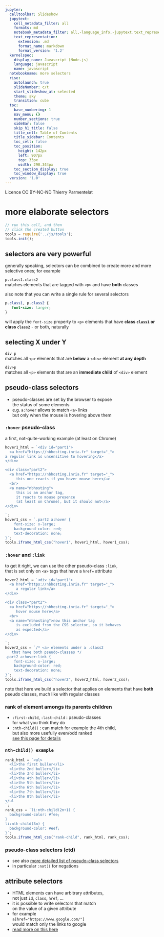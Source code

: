 ```yaml
---
jupyter:
  celltoolbar: Slideshow
  jupytext:
    cell_metadata_filter: all
    formats: md
    notebook_metadata_filter: all,-language_info,-jupytext.text_representation.jupytext_version
    text_representation:
      extension: .md
      format_name: markdown
      format_version: '1.2'
  kernelspec:
    display_name: Javascript (Node.js)
    language: javascript
    name: javascript
  notebookname: more selectors
  rise:
    autolaunch: true
    slideNumber: c/t
    start_slideshow_at: selected
    theme: sky
    transition: cube
  toc:
    base_numbering: 1
    nav_menu: {}
    number_sections: true
    sideBar: false
    skip_h1_title: false
    title_cell: Table of Contents
    title_sidebar: Contents
    toc_cell: false
    toc_position:
      height: 142px
      left: 907px
      top: 33px
      width: 290.344px
    toc_section_display: true
    toc_window_display: true
  version: '1.0'
---
```


<div class="licence">
<span>Licence CC BY-NC-ND</span>
<span>Thierry Parmentelat</span>
</div>

<!-- #region slideshow={"slide_type": ""} -->
# more elaborate selectors
<!-- #endregion -->

```javascript
// run this cell, and then 
// click the created button
tools = require('../js/tools');
tools.init();
```

<!-- #region slideshow={"slide_type": "slide"} -->
## selectors are very powerful
<!-- #endregion -->

generally speaking, selectors can be combined to create more and more selective ones; for example

`p.class1.class2`  
  matches elements that are tagged with `<p>` and have **both** classes  


also note that you can write a single rule for several selectors 

```css
p.class1, p.class2 {
   font-size: larger;
}
```

will apply the `font-size` property to `<p>` elements that have **class `class1` or class `class2`** - or both, naturally

<!-- #region slideshow={"slide_type": "slide"} -->
## selecting X under Y
<!-- #endregion -->

<!-- #region slideshow={"slide_type": ""} -->
`div p`  
matches all `<p>` elements that are **below** a `<div>` element **at any depth**

`div>p`  
matches all `<p>` elements that are an **immediate child** of `<div>` element
<!-- #endregion -->

<!-- #region slideshow={"slide_type": "slide"} -->
## pseudo-class selectors
<!-- #endregion -->

* pseudo-classes are set by the browser to expose  
  the status of some elements
* e.g. `a:hover` allows to match `<a>` links  
  but only when the mouse is hovering above them

<!-- #region slideshow={"slide_type": "slide"} -->
### `:hover` pseudo-class  
<!-- #endregion -->

a first, not-quite-working example (at least on Chrome)

```javascript hide_input=true
hover1_html = `<div id="part1">
  <a href="https://nbhosting.inria.fr" target="_">
a regular link is unsensitive to hovering</a>
</div> 

<div class="part2">
  <a href="https://nbhosting.inria.fr" target="_">
     this one reacts if you hover mouse here</a>  
  <br>
  <a name="nbhosting">
     this is an anchor tag,
     it reacts to mouse presence 
     (at least on Chrome), but it should not</a>
</div>

`;
hover1_css = `.part2 a:hover {
    font-size: x-large;
    background-color: red;
    text-decoration: none;
}`;
tools.iframe_html_css("hover1", hover1_html, hover1_css);
```

<!-- #region slideshow={"slide_type": "slide"} -->
### `:hover` and `:link`  
<!-- #endregion -->

to get it right, we can use the other pseudo-class `:link`,  
that is set only on `<a>` tags that have a `href=` attribute

```javascript hide_input=true
hover2_html = `<div id="part1">
  <a href="https://nbhosting.inria.fr" target="_">
     a regular link</a>
</div> 

<div class="part2">
  <a href="https://nbhosting.inria.fr" target="_">
     hover mouse here</a>
  <br>
  <a name="nbhosting">now this anchor tag 
     is excluded from the CSS selector, so it behaves
     as expected</a>
</div>

`;
hover2_css = `/* <a> elements under a .class2 
   that have both pseudo-classes */
.part2 a:hover:link {
    font-size: x-large;
    background-color: red;
    text-decoration: none;
}`;
tools.iframe_html_css("hover2", hover2_html, hover2_css);
```

<p class="rise-footnote"> 
note that here we build a selector that applies on elements that have <b>both</b> pseudo classes, much like with regular classes
</p>

<!-- #region slideshow={"slide_type": "slide"} -->
### rank of element amongs its parents children
<!-- #endregion -->

* `:first-child`, `:last-child` : pseudo-classes  
  for what you think they do
* `:nth-child()` : can match for example the 4th child,  
  but also more usefully even/odd ranked  
  [see this page for details](https://css-tricks.com/useful-nth-child-recipies/)

<!-- #region slideshow={"slide_type": "slide"} -->
### `nth-child() example`
<!-- #endregion -->

```javascript hide_input=true
rank_html = `<ul>
  <li>the first buller</li>
  <li>the 2nd buller</li>
  <li>the 3rd buller</li>
  <li>the 4th buller</li>
  <li>the 5th buller</li>
  <li>the 6th buller</li>
  <li>the 7th buller</li>
  <li>the 8th buller</li>
</ul
`;
rank_css = `li:nth-child(2n+1) {
  background-color: #fee;
}
li:nth-child(3n) {
  background-color: #eef;
}`;
tools.iframe_html_css("rank-child", rank_html, rank_css);
```

<!-- #region slideshow={"slide_type": "slide"} -->
### pseudo-class selectors (ctd)

* see also [more detailed list of pseudo-class selectors](https://css-tricks.com/pseudo-class-selectors/)
* in particular `:not()` for negations

<!-- #endregion -->

<!-- #region slideshow={"slide_type": "slide"} -->
## attribute selectors
<!-- #endregion -->

* HTML elements can have arbitrary attributes,  
  not just `id`, `class`, `href`, ...
* it is possible to write selectors that match  
  on the value of a given attribute
* for example  
  `a[href="https://www.google.com/"]`  
  would match only the links to google
* [read more on this here](https://css-tricks.com/almanac/selectors/a/attribute/)

